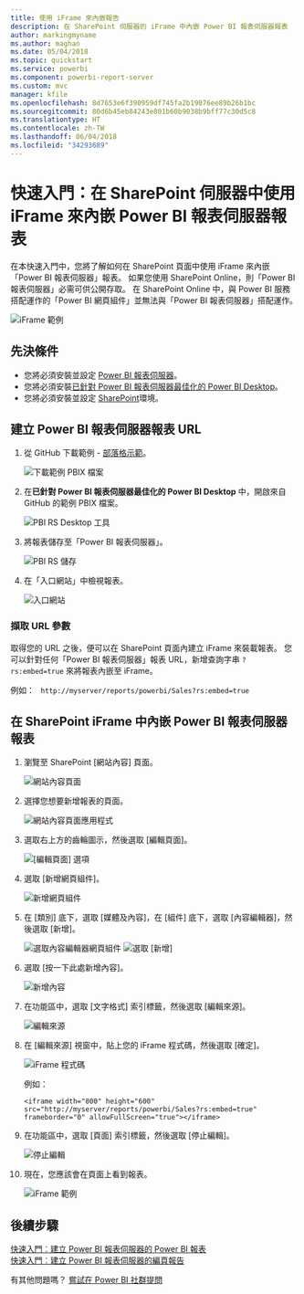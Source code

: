 ```yaml
---
title: 使用 iFrame 來內嵌報告
description: 在 SharePoint 伺服器的 iFrame 中內嵌 Power BI 報表伺服器報表
author: markingmyname
ms.author: maghan
ms.date: 05/04/2018
ms.topic: quickstart
ms.service: powerbi
ms.component: powerbi-report-server
ms.custom: mvc
manager: kfile
ms.openlocfilehash: 8d7653e6f390959df745fa2b19076ee89b26b1bc
ms.sourcegitcommit: 80d6b45eb84243e801b60b9038b9bff77c30d5c8
ms.translationtype: HT
ms.contentlocale: zh-TW
ms.lasthandoff: 06/04/2018
ms.locfileid: "34293689"
---
```

# <a name="quickstart-embed-a-power-bi-report-server-report-using-an-iframe-in-sharepoint-server"></a>快速入門：在 SharePoint 伺服器中使用 iFrame 來內嵌 Power BI 報表伺服器報表

在本快速入門中，您將了解如何在 SharePoint 頁面中使用 iFrame 來內嵌「Power BI 報表伺服器」報表。 如果您使用 SharePoint Online，則「Power BI 報表伺服器」必需可供公開存取。 在 SharePoint Online 中，與 Power BI 服務搭配運作的「Power BI 網頁組件」並無法與「Power BI 報表伺服器」搭配運作。 

![iFrame 範例](media/quickstart-embed/quickstart_embed_01.png)
## <a name="prerequisites"></a>先決條件
* 您將必須安裝並設定 [Power BI 報表伺服器](https://powerbi.microsoft.com/en-us/report-server/)。
* 您將必須安裝[已針對 Power BI 報表伺服器最佳化的 Power BI Desktop](install-powerbi-desktop.md)。
* 您將必須安裝並設定 [SharePoint](https://docs.microsoft.com/en-us/sharepoint/install/install)環境。

## <a name="creating-the-power-bi-report-server-report-url"></a>建立 Power BI 報表伺服器報表 URL

1. 從 GitHub 下載範例 - [部落格示範](https://github.com/Microsoft/powerbi-desktop-samples)。

    ![下載範例 PBIX 檔案](media/quickstart-embed/quickstart_embed_14.png)

2. 在**已針對 Power BI 報表伺服器最佳化的 Power BI Desktop** 中，開啟來自 GitHub 的範例 PBIX 檔案。

    ![PBI RS Desktop 工具](media/quickstart-embed/quickstart_embed_02.png)

3. 將報表儲存至「Power BI 報表伺服器」。 

    ![PBI RS 儲存](media/quickstart-embed/quickstart_embed_03.png)

4. 在「入口網站」中檢視報表。

    ![入口網站](media/quickstart-embed/quickstart_embed_04.png)

### <a name="capturing-the-url-parameter"></a>擷取 URL 參數

取得您的 URL 之後，便可以在 SharePoint 頁面內建立 iFrame 來裝載報表。 您可以針對任何「Power BI 報表伺服器」報表 URL，新增查詢字串 `?rs:embed=true` 來將報表內嵌至 iFrame。 

   例如：
    ``` 
    http://myserver/reports/powerbi/Sales?rs:embed=true
    ```
## <a name="embedding-a-power-bi-report-server-report-in-a-sharepoint-iframe"></a>在 SharePoint iFrame 中內嵌 Power BI 報表伺服器報表

1. 瀏覽至 SharePoint [網站內容] 頁面。

    ![網站內容頁面](media/quickstart-embed/quickstart_embed_05.png)

2. 選擇您想要新增報表的頁面。

    ![網站內容頁面應用程式](media/quickstart-embed/quickstart_embed_06.png)

3. 選取右上方的齒輪圖示，然後選取 [編輯頁面]。

    ![[編輯頁面] 選項](media/quickstart-embed/quickstart_embed_07.png)

4. 選取 [新增網頁組件]。

    ![新增網頁組件](media/quickstart-embed/quickstart_embed_08.png)

5. 在 [類別] 底下，選取 [媒體及內容]，在 [組件] 底下，選取 [內容編輯器]，然後選取 [新增]。

    ![選取內容編輯器網頁組件](media/quickstart-embed/quickstart_embed_09.png) ![選取 [新增]](media/quickstart-embed/quickstart_embed_091.png)

6. 選取 [按一下此處新增內容]。

    ![新增內容](media/quickstart-embed/quickstart_embed_10.png)

7. 在功能區中，選取 [文字格式] 索引標籤，然後選取 [編輯來源]。

     ![編輯來源](media/quickstart-embed/quickstart_embed_11.png)

8. 在 [編輯來源] 視窗中，貼上您的 iFrame 程式碼，然後選取 [確定]。

    ![iFrame 程式碼](media/quickstart-embed/quickstart_embed_12.png)

     例如：
     ```
     <iframe width="800" height="600" src="http://myserver/reports/powerbi/Sales?rs:embed=true" frameborder="0" allowFullScreen="true"></iframe>
     ```

9. 在功能區中，選取 [頁面] 索引標籤，然後選取 [停止編輯]。

    ![停止編輯](media/quickstart-embed/quickstart_embed_13.png)

10. 現在，您應該會在頁面上看到報表。

    ![iFrame 範例](media/quickstart-embed/quickstart_embed_01.png)

## <a name="next-steps"></a>後續步驟

[快速入門︰建立 Power BI 報表伺服器的 Power BI 報表](quickstart-create-powerbi-report.md)  
[快速入門︰建立 Power BI 報表伺服器的編頁報告](quickstart-create-paginated-report.md)  

有其他問題嗎？ [嘗試在 Power BI 社群提問](https://community.powerbi.com/) 